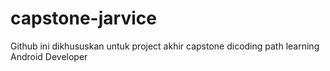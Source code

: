 # capstone-jarvice

Github ini dikhususkan untuk project akhir capstone dicoding path learning Android Developer
